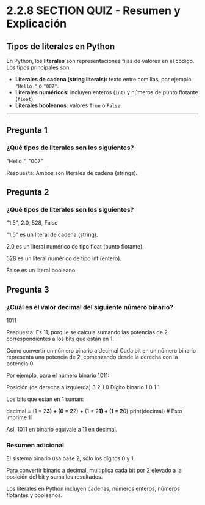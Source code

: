 # 2.2.8 SECTION QUIZ - Resumen y Explicación

## Tipos de literales en Python

En Python, los **literales** son representaciones fijas de valores en el código. Los tipos principales son:

- **Literales de cadena (string literals):** texto entre comillas, por ejemplo `"Hello "` o `"007"`.
- **Literales numéricos:** incluyen enteros (`int`) y números de punto flotante (`float`).
- **Literales booleanos:** valores `True` o `False`.

---

## Pregunta 1

### ¿Qué tipos de literales son los siguientes?

"Hello ", "007"

Respuesta: Ambos son literales de cadena (strings).

## Pregunta 2
### ¿Qué tipos de literales son los siguientes?

"1.5", 2.0, 528, False

"1.5" es un literal de cadena (string).

2.0 es un literal numérico de tipo float (punto flotante).

528 es un literal numérico de tipo int (entero).

False es un literal booleano.

## Pregunta 3
### ¿Cuál es el valor decimal del siguiente número binario?
1011

Respuesta: Es 11, porque se calcula sumando las potencias de 2 correspondientes a los bits que están en 1.

Cómo convertir un número binario a decimal
Cada bit en un número binario representa una potencia de 2, comenzando desde la derecha con la potencia 0.

Por ejemplo, para el número binario 1011:

Posición (de derecha a izquierda)	3	2	1	0
Dígito binario	1	0	1	1

Los bits que están en 1 suman:

decimal = (1 * 2**3) + (0 * 2**2) + (1 * 2**1) + (1 * 2**0)
print(decimal)  # Esto imprime 11

Así, 1011 en binario equivale a 11 en decimal.

### Resumen adicional
El sistema binario usa base 2, sólo los dígitos 0 y 1.

Para convertir binario a decimal, multiplica cada bit por 2 elevado a la posición del bit y suma los resultados.

Los literales en Python incluyen cadenas, números enteros, números flotantes y booleanos.

